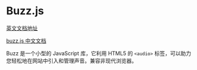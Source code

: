 # Buzz.js

[英文文档地址](https://github.com/jaysalvat/buzz)

[buzz.js 中文文档](https://chinabigpan.github.io/Buzz-docs-zh-cn/)

Buzz 是一个小型的 JavaScript 库，它利用 HTML5 的 `<audio>` 标签，可以助力您轻松地在网站中引入和管理声音。兼容非现代浏览器。


